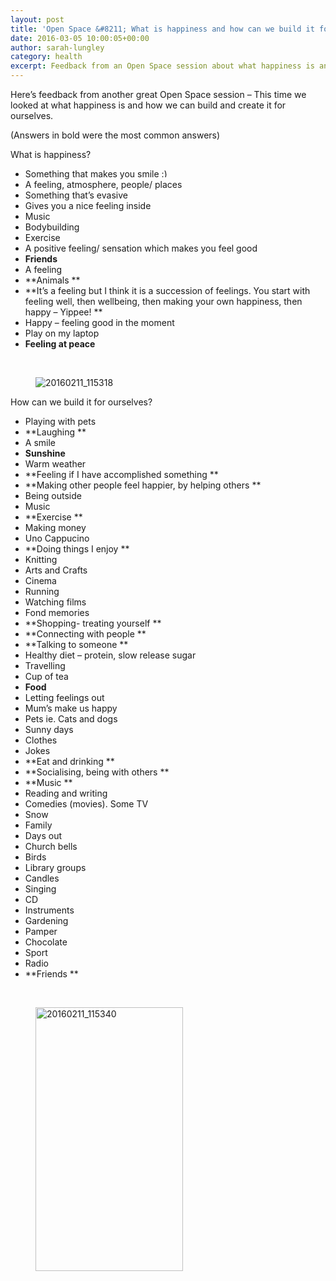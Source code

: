 ```yaml
---
layout: post
title: 'Open Space &#8211; What is happiness and how can we build it for ourselves?'
date: 2016-03-05 10:00:05+00:00
author: sarah-lungley
category: health
excerpt: Feedback from an Open Space session about what happiness is and how we can build and create it for ourselves.
---
```

Here&#8217;s feedback from another great Open Space session &#8211; This time we looked at what happiness is and how we can build and create it for ourselves.

(Answers in bold were the most common answers)

What is happiness?

  * Something that makes you smile <img src="http://suffolklibraries.co.uk/wp-includes/images/smilies/simple-smile.png" alt=":)" class="wp-smiley" style="height: 1em; max-height: 1em;" />
  * A feeling, atmosphere, people/ places
  * Something that&#8217;s evasive
  * Gives you a nice feeling inside
  * Music
  * Bodybuilding
  * Exercise
  * A positive feeling/ sensation which makes you feel good
  * **Friends**
  * A feeling
  * **Animals **
  * **It&#8217;s a feeling but I think it is a succession of feelings. You start with feeling well, then wellbeing, then making your own happiness, then happy &#8211; Yippee! **
  * Happy &#8211; feeling good in the moment
  * Play on my laptop
  * **Feeling at peace**

&nbsp;<figure>

<img class="aligncenter" src="http://suffolklibraries.co.uk/wp-content/uploads/2016/03/20160211_115318-1-267x150.jpg" alt="20160211_115318" /></figure>

How can we build it for ourselves?

  * Playing with pets
  * **Laughing **
  * A smile
  * **Sunshine**
  * Warm weather
  * **Feeling if I have accomplished something **
  * **Making other people feel happier, by helping others **
  * Being outside
  * Music
  * **Exercise **
  * Making money
  * Uno Cappucino
  * **Doing things I enjoy **
  * Knitting
  * Arts and Crafts
  * Cinema
  * Running
  * Watching films
  * Fond memories
  * **Shopping- treating yourself **
  * **Connecting with people **
  * **Talking to someone **
  * Healthy diet &#8211; protein, slow release sugar
  * Travelling
  * Cup of tea
  * **Food**
  * Letting feelings out
  * Mum&#8217;s make us happy
  * Pets ie. Cats and dogs
  * Sunny days
  * Clothes
  * Jokes
  * **Eat and drinking **
  * **Socialising, being with others **
  * **Music **
  * Reading and writing
  * Comedies (movies). Some TV
  * Snow
  * Family
  * Days out
  * Church bells
  * Birds
  * Library groups
  * Candles
  * Singing
  * CD
  * Instruments
  * Gardening
  * Pamper
  * Chocolate
  * Sport
  * Radio
  * **Friends **

&nbsp;<figure>

<img class="alignleft" src="http://suffolklibraries.co.uk/wp-content/uploads/2016/03/20160211_115340-1-84x150.jpg" alt="20160211_115340" width="236" height="422" /></figure>
